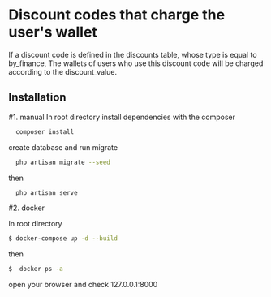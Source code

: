 
# Discount codes that charge the user's wallet

If a discount code is defined in the discounts table, whose type is equal to by_finance, The wallets of users who use this discount code will be charged according to the discount_value.
## Installation
#1. manual
In root directory  install dependencies with the composer

```bash
  composer install
```

create database and run migrate
```bash
  php artisan migrate --seed
```

then

```bash
  php artisan serve
```

#2. docker

In root directory
```bash
$ docker-compose up -d --build
```

then
```bash
$  docker ps -a
```

open your browser and check 127.0.0.1:8000


